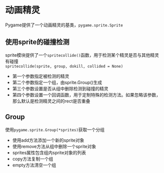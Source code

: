# 动画精灵

Pygame提供了一个动画精灵的基类，`pygame.sprite.Sprite`

## 使用sprite的碰撞检测

sprite模块提供了一个`spritecollide()`函数，用于检测某个精灵是否与其他精灵有碰撞  
`spritecollide(sprite, group, dokill, collided = None)`
- 第一个参数指定被检测的精灵
- 第二个参数指定一个组，由sprite.Group()生成
- 第三个参数设置是否从组中删除检测到碰撞的精灵
- 第四个参数设置一个回调函数，用于定制特殊的检测方法。如果忽略该参数，那么默认是检测精灵之间的rect是否重叠

## Group

使用`pygame.sprite.Group(*sprites)`获取一个分组

- 使用add方法添加一个新的sprite对象
- 使用remove方法从组中删除一个sprite对象
- sprites属性包含组内sprite对象的列表
- copy方法复制一个组
- empty方法清空一个组

